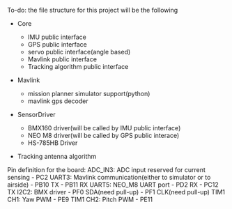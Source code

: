 To-do:
the file structure for this project will be the following

- Core
	- IMU public interface
	- GPS public interface
	- servo public interface(angle based)
	- Mavlink public interface
	- Tracking algorithm public interface

- Mavlink
	- mission planner simulator support(python)
	- mavlink gps decoder
- SensorDriver
	- BMX160 driver(will be called by IMU public interface)
	- NEO M8 driver(will be called by GPS public interace)
	- HS-785HB Driver
- Tracking antenna algorithm


Pin definition for the board:
ADC_IN3: ADC input reserved for current sensing
	- PC2
UART3: Mavlink communication(either to simulator or to airside)
	- PB10 TX
	- PB11 RX
UART5: NEO_M8 UART port
	- PD2 RX
	- PC12 TX
I2C2: BMX driver
	- PF0 SDA(need pull-up)
	- PF1 CLK(need pull-up)
TIM1 CH1: Yaw PWM
	- PE9
TIM1 CH2: Pitch PWM
	- PE11
